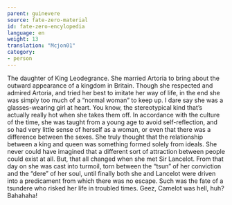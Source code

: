 ```yaml
---
parent: guinevere
source: fate-zero-material
id: fate-zero-encylopedia
language: en
weight: 13
translation: "Mcjon01"
category:
- person
---
```


The daughter of King Leodegrance. She married Artoria to bring about the outward appearance of a kingdom in Britain.
Though she respected and admired Artoria, and tried her best to imitate her way of life, in the end she was simply too much of a “normal woman” to keep up.
I dare say she was a glasses-wearing girl at heart. You know, the stereotypical kind that’s actually really hot when she takes them off.
In accordance with the culture of the time, she was taught from a young age to avoid self-reflection, and so had very little sense of herself as a woman, or even that there was a difference between the sexes. She truly thought that the relationship between a king and queen was something formed solely from ideals. She never could have imagined that a different sort of attraction between people could exist at all. But, that all changed when she met Sir Lancelot.
From that day on she was cast into turmoil, torn between the “tsun” of her conviction and the “dere” of her soul, until finally both she and Lancelot were driven into a predicament from which there was no escape. Such was the fate of a tsundere who risked her life in troubled times. Geez, Camelot was hell, huh? Bahahaha!
